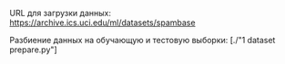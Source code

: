 URL для загрузки данных: https://archive.ics.uci.edu/ml/datasets/spambase

Разбиение данных на обучающую и тестовую выборки: [./"1 dataset prepare.py"]
